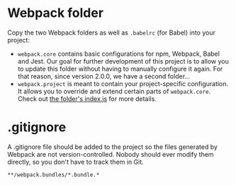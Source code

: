# Webpack folder

Copy the two Webpack folders as well as `.babelrc` (for Babel) into your project:

- `webpack.core` contains basic configurations for npm, Webpack, Babel and Jest. Our goal for further development of this project is to allow you to update this folder without having to manually configure it again. For that reason, since version 2.0.0, we have a second folder...
- `webpack.project` is meant to contain your project-specific configuration. It allows you to override and extend certain parts of `webpack.core`. Check out [the folder's index.js](./webpack.project/index.js) for more details.

# .gitignore

A .gitignore file should be added to the project so the files generated by Webpack are not version-controlled. Nobody should ever modify them directly, so you don't have to track them in Git.

```
**/webpack.bundles/*.bundle.*
```
